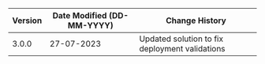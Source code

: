 | **Version** | **Date Modified (DD-MM-YYYY)** | **Change History**                             |
|-------------|--------------------------------|------------------------------------------------|
| 3.0.0       | 27-07-2023                     | Updated solution to fix deployment validations | 

